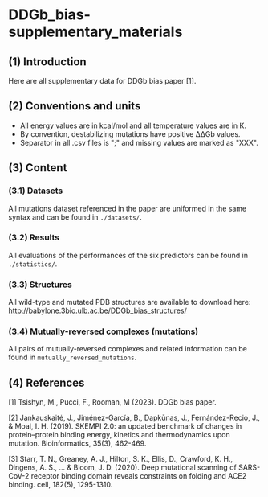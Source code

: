 
# DDGb_bias-supplementary_materials


## (1) Introduction
Here are all supplementary data for DDGb bias paper [1].


## (2) Conventions and units
- All energy values are in kcal/mol and all temperature values are in K.
- By convention, destabilizing mutations have positive ΔΔGb values.
- Separator in all .csv files is ";" and missing values are marked as "XXX".


## (3) Content

### (3.1) Datasets
All mutations dataset referenced in the paper are uniformed in the same syntax and can be found in `./datasets/`.

### (3.2) Results
All evaluations of the performances of the six predictors can be found in `./statistics/`.

### (3.3) Structures
All wild-type and mutated PDB structures are available to download here: http://babylone.3bio.ulb.ac.be/DDGb_bias_structures/

### (3.4) Mutually-reversed complexes (mutations)
All pairs of mutually-reversed complexes and related information can be found in `mutually_reversed_mutations`.


## (4) References
  [1] Tsishyn, M., Pucci, F., Rooman, M (2023). DDGb bias paper.

  [2] Jankauskaitė, J., Jiménez-García, B., Dapkūnas, J., Fernández-Recio, J., & Moal, I. H. (2019). SKEMPI 2.0: an updated benchmark of changes in protein–protein binding energy, kinetics and thermodynamics upon mutation. Bioinformatics, 35(3), 462-469.

  [3] Starr, T. N., Greaney, A. J., Hilton, S. K., Ellis, D., Crawford, K. H., Dingens, A. S., ... & Bloom, J. D. (2020). Deep mutational scanning of SARS-CoV-2 receptor binding domain reveals constraints on folding and ACE2 binding. cell, 182(5), 1295-1310.
